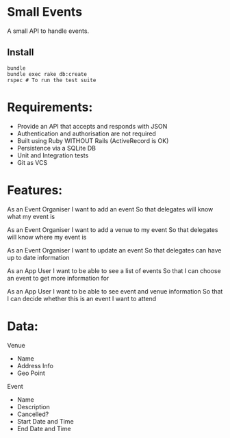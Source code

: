 # Small Events

A small API to handle events.

## Install

    bundle
    bundle exec rake db:create
    rspec # To run the test suite


Requirements:
=============
- Provide an API that accepts and responds with JSON
- Authentication and authorisation are not required
- Built using Ruby WITHOUT Rails (ActiveRecord is OK)
- Persistence via a SQLite DB
- Unit and Integration tests
- Git as VCS

Features:
=========
  As an Event Organiser
  I want to add an event
  So that delegates will know what my event is

  As an Event Organiser
  I want to add a venue to my event
  So that delegates will know where my event is

  As an Event Organiser
  I want to update an event
  So that delegates can have up to date information

  As an App User
  I want to be able to see a list of events
  So that I can choose an event to get more information for

  As an App User
  I want to be able to see event and venue information
  So that I can decide whether this is an event I want to attend


Data:
=====

Venue
- Name
- Address Info
- Geo Point

Event
- Name
- Description
- Cancelled?
- Start Date and Time
- End Date and Time

